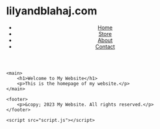# lilyandblahaj.com
<!DOCTYPE html>
<html lang="en">
<head>
    <meta charset="UTF-8">
    <meta name="viewport" content="width=device-width, initial-scale=1.0">
    <title>My Website</title>
    <link rel="stylesheet" href="style.css">
</head>
<body>
    <header>
        <nav>
            <ul>
                <li><a href="/">Home</a></li>
                <li><a href="/store">Store</a></li>
                <li><a href="/about">About</a></li>
                <li><a href="/contact">Contact</a></li>
            </ul>
        </nav>
    </header>

    <main>
        <h1>Welcome to My Website</h1>
        <p>This is the homepage of my website.</p>
    </main>

    <footer>
        <p>&copy; 2023 My Website. All rights reserved.</p>
    </footer>

    <script src="script.js"></script>
</body>
</html>
